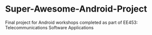 # Super-Awesome-Android-Project
Final project for Android workshops completed as part of EE453: Telecommunications Software Applications
